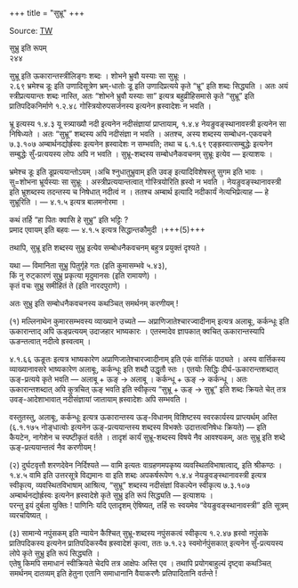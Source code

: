 +++
title = "सुभ्रू"
+++

Source: [TW](https://ashtadhyayi.com/courses/bhaashaapaak3/)

सुभ्रु इति रूपम्  
२४४

सुभ्रू इति ऊकारान्तस्त्रीलिङ्गः शब्दः । शोभने भ्रुवौ यस्याः सा सुभ्रूः ।  
२.६९ भ्रमेश्च डूः इति उणादिसूत्रेण भ्रम्-धातोः डू इति उणादिप्रत्यये कृते “भ्रू” इति शब्दः सिद्ध्यति । अतः अयं स्त्रीप्रत्ययान्तः शब्दः नास्ति, अतः “शोभने भ्रुवौ यस्याः सा” इत्यत्र बहुव्रीहिसमासे कृते “सुभ्रू” इति प्रातिपदिकनिर्माणे  १.२.४८ गोस्त्रियोरुपसर्जनस्य इत्यनेन ह्रस्वादेशः न भवति ।  

भ्रू इत्यस्य १.४.३ यू स्त्र्याख्यौ नदी इत्यनेन नदीसंज्ञायां प्राप्तायाम्, १.४.४ नेयङुवङ्स्थानावस्त्री  इत्यनेन सा निषिध्यते । अतः  “सुभ्रू” शब्दस्य अपि नदीसंज्ञा न भवति । अतश्च, अस्य शब्दस्य सम्बोधन-एकवचने ७.३.१०७ अम्बार्थनद्योर्ह्रस्वः इत्यनेन ह्रस्वादेशः न सम्भवति; तथा च ६.१.६९ एङ्ह्रस्वात्सम्बुद्धेः इत्यनेन सम्बुद्धेः सुँ-प्रत्ययस्य लोपः अपि न भवति । सुभ्रू-शब्दस्य सम्बोधनैकवचनम् सुभ्रूः इत्येव — इत्याशयः ।

भ्रमेश्च डूः इति डूप्रत्ययान्तोऽयम् ।अचि श्नुधातुभ्रुवाम् इति उवङ् इत्यादिविशेषस्तु सुगम इति भावः । सु=शोभना भ्रूर्यस्याः सा सुभ्रूः । अस्त्रीप्रत्ययान्तत्वात् गोस्त्रियोरिति ह्रस्वो न भवति । नेयङुवङ्स्थानावस्त्री इति भ्रूशब्दस्य तदन्तस्य च निषेधात् नदीत्वं न । ततश्च अम्बार्थ इत्यादि नदीकार्यं नेत्यभिप्रेत्याह — हे सुभ्रूरिति । — ४.१.५ इत्यत्र बालमनोरमा ।

कथं तर्हि “हा पितः क्वासि हे सुभ्रु” इति भट्टिः ?  
प्रमाद एवायम् इति बहवः — ४.१.५ इत्यत्र सिद्धान्तकौमुदी ।+++(5)+++


तथापि, सुभ्रू इति शब्दस्य सुभ्रु इत्येव सम्बोधनैकवचनम् बहुत्र प्रयुक्तं दृश्यते । 

यथा — विमानिता सुभ्रु पितुर्गृहे गतः (इति कुमासम्भवे ५.४३),   
किं नु रुट्कारणं सुभ्रु प्रकृत्या मृदुमानसः (इति रामायणे) ।   
कृतं वचः सुभ्रु समीहितं ते (इति नारदपुराणे) ।  

अतः सुभ्रु इति सम्बोधनैकवचनस्य कथञ्चित् समर्थनम् करणीयम् !

(१) मल्लिनाथेन कुमारसम्भवस्य व्याख्याने उच्यते —  अप्राणिजातेश्चारज्वादीनाम् इत्यत्र अलाबूः, कर्कन्धूः इति ऊकारान्ताद् अपि ऊङ्प्रत्ययम् उदाजहार भाष्यकारः । एतस्मादेव ज्ञापकात् क्वचित् ऊकारान्तस्यापि ऊङन्तत्वात् नदीत्वे ह्रस्वत्वम् ।

४.१.६६ ऊङूतः इत्यत्र भाष्यकारेण अप्राणिजातेश्चारज्वादीनाम् इति एकं वार्त्तिकं पाठ्यते । अस्य वार्त्तिकस्य व्याख्यानावसरे भाष्यकारेण अलाबूः, कर्कन्धूः इति शब्दौ उद्धृतौ स्तः । एतयोः सिद्धिः दीर्घ-ऊकारान्तशब्दात् ऊङ्-प्रत्यये कृते भवति — अलाबू + ऊङ् → अलाबू । कर्कन्धू + ऊङ् → कर्कन्धू । अतः ऊकारान्तशब्दात् अपि कुत्रचित् ऊङ् भवति इति स्वीकृत्य “सुभ्रू + ऊङ् → सुभ्रू” इति शब्दः क्रियते चेत् तत्र उवङ्-आदेशाभावात् नदीसंज्ञायां जातायाम् ह्रस्वादेशः अपि सम्भवति ।

वस्तुतस्तु, अलाबूः, कर्कन्धूः इत्यत्र ऊकारान्तस्य ऊङ्-विधानम् विशिष्टस्य स्वरकार्यस्य प्राप्त्यर्थम् अस्ति (६.१.१७५ नोङ्धात्वोः इत्यनेन ऊङ्-प्रत्ययान्तस्य शब्दस्य विभक्तेः उदात्तत्वनिषेधः क्रियते) — इति कैयटेन, नागेशेन च स्पष्टीकृतं वर्तते । तादृशं कार्यं सुभ्रू-शब्दस्य विषये नैव आवश्यकम्, अतः सुभ्रू इति शब्दे ऊङ्-प्रत्ययान्तत्वं नैव करणीयम् !


(२) दुर्घटवृत्तौ शरणदेवेन निर्दिश्यते — वामि इत्यतः वाग्रहणमपकृष्य व्यवस्थितविभाषात्वाद्, इति श्रीकण्ठः ।  
१.४.५ वामि इति उत्तरसूत्रे विद्यमानः वा इति शब्दः अपकर्षरूपेण १.४.४ नेयङुवङ्स्थानावस्त्री इत्यत्र स्वीकृत्य, व्यवस्थितविभाषाम् आश्रित्य, “सुभ्रू” शब्दस्य नदीसंज्ञां विकल्पेन स्वीकृत्य  ७.३.१०७ अम्बार्थनद्योर्ह्रस्वः इत्यनेन ह्रस्वादेशे कृते सुभ्रु इति रूपं सिद्ध्यति — इत्याशयः ।  
परन्तु इयं दुर्बला युक्तिः ! पाणिनिः यदि एतादृशम् ऐषिष्यत्,  तर्हि सः स्वयमेव “वेयङुवङ्स्थानावस्त्री” इति सूत्रम् व्यरचयिष्यत् ।  

(३) सामान्ये नपुंसकम् इति न्यायेन कैश्चित् सुभ्रू-शब्दस्य नपुंसकत्वं स्वीकृत्य १.२.४७ ह्रस्वो नपुंसके प्रातिपदिकस्य इत्यनेन प्रातिपदिकस्यैव ह्रस्वादेशं कृत्वा, ततः ७.१.२३ स्वमोर्नपुंसकात् इत्यनेन सुँ-प्रत्ययस्य लोपे कृते सुभ्रु इति रूपं सिद्ध्यति ।  
एतेषु किमपि समाधानं स्वीक्रियते चेदपि तत्र आक्षेपः अस्ति एव । तथापि प्रयोगबाहुल्यं दृष्ट्वा कथञ्चित् समर्थनम् दातव्यम् इति हेतुना एतानि समाधानानि वैयाकरणैः प्रतिपादितानि वर्तन्ते !
